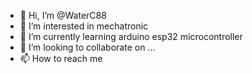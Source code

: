 - 👋 Hi, I’m @WaterC88
- 👀 I’m interested in mechatronic
- 🌱 I’m currently learning arduino esp32 microcontroller
- 💞️ I’m looking to collaborate on ...
- 📫 How to reach me 

<!---
WaterC88/WaterC88 is a ✨ special ✨ repository because its `README.md` (this file) appears on your GitHub profile.
You can click the Preview link to take a look at your changes.
--->
